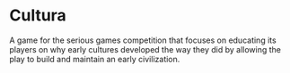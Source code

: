 # Cultura
A game for the serious games competition that focuses on educating its players on why early cultures developed the way they did by allowing the play to build and maintain an early civilization.

